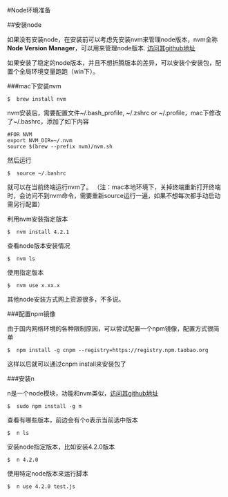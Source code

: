 #Node环境准备


##安装node

如果没有安装node，在安装前可以考虑先安装nvm来管理node版本，nvm全称**Node Version Manager**，可以用来管理node版本.
[访问其github地址](https://github.com/creationix/nvm)

如果安装了稳定的node版本，并且不想折腾版本的差异，可以安装个安装包，配置个全局环境变量跑跑（win下）。


###mac下安装nvm

    $  brew install nvm

nvm安装后，需要配置文件~/.bash_profile, ~/.zshrc or ~/.profile，mac下修改了~/.bashrc，添加了如下内容

    #FOR NVM
    export NVM_DIR=~/.nvm
    source $(brew --prefix nvm)/nvm.sh


然后运行

    $  source ~/.bashrc

就可以在当前终端运行nvm了。
（注：mac本地环境下，关掉终端重新打开终端时，会访问不到nvm命令，需要重新source运行一遍，如果不想每次都手动启动需另行配置）

利用nvm安装指定版本

    $  nvm install 4.2.1

查看node版本安装情况

    $  nvm ls

使用指定版本

    $  nvm use x.xx.x

其他node安装方式网上资源很多，不多说。

###配置npm镜像

由于国内网络环境的各种限制原因，可以尝试配置一个npm镜像，配置方式很简单

    $  npm install -g cnpm --registry=https://registry.npm.taobao.org

这样以后就可以通过cnpm install来安装包了

###安装n

n是一个node模块，功能和nvm类似，[访问其github地址](https://github.com/tj/n)

    $  sudo npm install -g n

查看有哪些版本，前边会有个o表示当前选中版本

    $  n ls

安装node指定版本，比如安装4.2.0版本

    $  n 4.2.0

使用特定node版本来运行脚本

    $  n use 4.2.0 test.js
